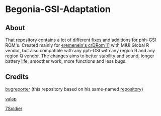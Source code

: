 # Begonia-GSI-Adaptation

## About
That repository contains a lot of different fixes and additions for phh-GSI ROM's. Created mainly for [eremenein's crDRom 11](https://github.com/eremitein/treble-patches/wiki/crDRom11-Project) with MIUI Global R vendor, but also compatible with any pph-GSI with any region R and any region Q vendor. The changes aims to better stability and sound, longer battery life, smoother work, more functions and less bugs.

## Credits
[bugreporter](https://github.com/bugreportion) (this repository based on his same-named [repository](https://github.com/bugreportion/begonia-gsi-adaptation))

[valap](https://github.com/TTTT555)

[7Soldier](https://github.com/7Soldier)

